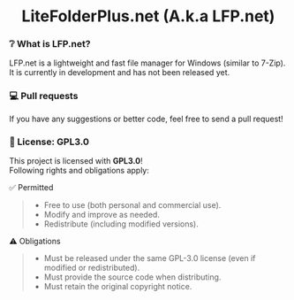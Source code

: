<h1 align=center> LiteFolderPlus.net (A.k.a LFP.net) </h1>
<h3>❔ What is LFP.net?</h3>

LFP.net is a lightweight and fast file manager for Windows (similar to 7-Zip).
<br>
It is currently in development and has not been released yet.

<h3>💻 Pull requests</h3>
If you have any suggestions or better code, feel free to send a pull request!
<h3>📜 License: GPL3.0</h3>

This project is licensed with **GPL3.0**!
<br>
Following rights and obligations apply:

✅ Permitted

>* Free to use (both personal and commercial use).
>* Modify and improve as needed.
>* Redistribute (including modified versions).

⚠️ Obligations

>* Must be released under the same GPL-3.0 license (even if modified or redistributed).
>* Must provide the source code when distributing.
>* Must retain the original copyright notice.